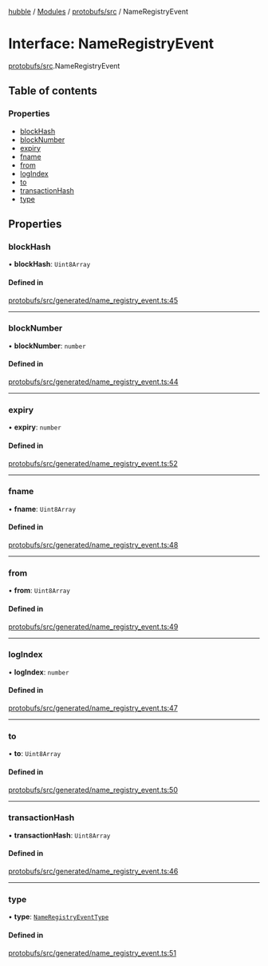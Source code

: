 [hubble](../README.md) / [Modules](../modules.md) / [protobufs/src](../modules/protobufs_src.md) / NameRegistryEvent

# Interface: NameRegistryEvent

[protobufs/src](../modules/protobufs_src.md).NameRegistryEvent

## Table of contents

### Properties

- [blockHash](protobufs_src.NameRegistryEvent.md#blockhash)
- [blockNumber](protobufs_src.NameRegistryEvent.md#blocknumber)
- [expiry](protobufs_src.NameRegistryEvent.md#expiry)
- [fname](protobufs_src.NameRegistryEvent.md#fname)
- [from](protobufs_src.NameRegistryEvent.md#from)
- [logIndex](protobufs_src.NameRegistryEvent.md#logindex)
- [to](protobufs_src.NameRegistryEvent.md#to)
- [transactionHash](protobufs_src.NameRegistryEvent.md#transactionhash)
- [type](protobufs_src.NameRegistryEvent.md#type)

## Properties

### blockHash

• **blockHash**: `Uint8Array`

#### Defined in

[protobufs/src/generated/name_registry_event.ts:45](https://github.com/vinliao/hubble/blob/f898740/packages/protobufs/src/generated/name_registry_event.ts#L45)

___

### blockNumber

• **blockNumber**: `number`

#### Defined in

[protobufs/src/generated/name_registry_event.ts:44](https://github.com/vinliao/hubble/blob/f898740/packages/protobufs/src/generated/name_registry_event.ts#L44)

___

### expiry

• **expiry**: `number`

#### Defined in

[protobufs/src/generated/name_registry_event.ts:52](https://github.com/vinliao/hubble/blob/f898740/packages/protobufs/src/generated/name_registry_event.ts#L52)

___

### fname

• **fname**: `Uint8Array`

#### Defined in

[protobufs/src/generated/name_registry_event.ts:48](https://github.com/vinliao/hubble/blob/f898740/packages/protobufs/src/generated/name_registry_event.ts#L48)

___

### from

• **from**: `Uint8Array`

#### Defined in

[protobufs/src/generated/name_registry_event.ts:49](https://github.com/vinliao/hubble/blob/f898740/packages/protobufs/src/generated/name_registry_event.ts#L49)

___

### logIndex

• **logIndex**: `number`

#### Defined in

[protobufs/src/generated/name_registry_event.ts:47](https://github.com/vinliao/hubble/blob/f898740/packages/protobufs/src/generated/name_registry_event.ts#L47)

___

### to

• **to**: `Uint8Array`

#### Defined in

[protobufs/src/generated/name_registry_event.ts:50](https://github.com/vinliao/hubble/blob/f898740/packages/protobufs/src/generated/name_registry_event.ts#L50)

___

### transactionHash

• **transactionHash**: `Uint8Array`

#### Defined in

[protobufs/src/generated/name_registry_event.ts:46](https://github.com/vinliao/hubble/blob/f898740/packages/protobufs/src/generated/name_registry_event.ts#L46)

___

### type

• **type**: [`NameRegistryEventType`](../enums/protobufs_src.NameRegistryEventType.md)

#### Defined in

[protobufs/src/generated/name_registry_event.ts:51](https://github.com/vinliao/hubble/blob/f898740/packages/protobufs/src/generated/name_registry_event.ts#L51)
